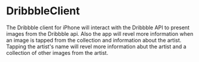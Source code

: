 DribbbleClient
==============

The Dribbble client for iPhone will interact with the Dribbble API to present images from the Dribbble api. Also the app will revel more information when an image is tapped from the collection and information about the artist. Tapping the artist's name will revel more information abut the artist and a collection of other images from the artist.
